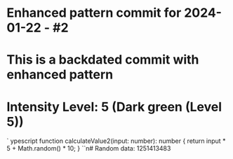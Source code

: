 ﻿# Enhanced pattern commit for 2024-01-22 - #2
# This is a backdated commit with enhanced pattern
# Intensity Level: 5 (Dark green (Level 5))
`	ypescript
function calculateValue2(input: number): number {
    return input * 5 + Math.random() * 10;
}
``n# Random data: 1251413483


